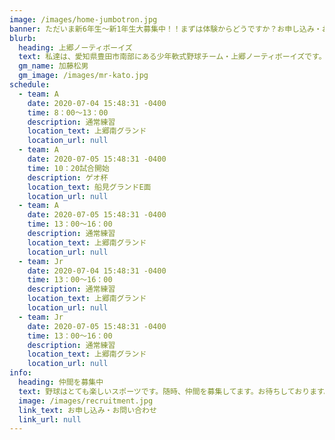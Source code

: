 ```yaml
---
image: /images/home-jumbotron.jpg
banner: ただいま新6年生～新1年生大募集中！！まずは体験からどうですか？お申し込み・お問い合わせはお気軽に！！
blurb:
  heading: 上郷ノーティボーイズ
  text: 私達は、愛知県豊田市南部にある少年軟式野球チーム・上郷ノーティボーイズです。野球を愛する少年・少女達の夢を育み、軟式野球を正しく指導し、体力向上と礼儀を養成します。また、親友同士の友情と交歓の場を与え、規則正しい明朗な少年・少女を育成することを目的としています。
  gm_name: 加藤松男
  gm_image: /images/mr-kato.jpg
schedule:
  - team: A
    date: 2020-07-04 15:48:31 -0400
    time: 8：00～13：00
    description: 通常練習
    location_text: 上郷南グランド
    location_url: null
  - team: A
    date: 2020-07-05 15:48:31 -0400
    time: 10：20試合開始
    description: ゲオ杯
    location_text: 船見グランドE面
    location_url: null
  - team: A
    date: 2020-07-05 15:48:31 -0400
    time: 13：00～16：00
    description: 通常練習
    location_text: 上郷南グランド
    location_url: null
  - team: Jr
    date: 2020-07-04 15:48:31 -0400
    time: 13：00～16：00
    description: 通常練習
    location_text: 上郷南グランド
    location_url: null
  - team: Jr
    date: 2020-07-05 15:48:31 -0400
    time: 13：00～16：00
    description: 通常練習
    location_text: 上郷南グランド
    location_url: null
info:
  heading: 仲間を募集中
  text: 野球はとても楽しいスポーツです。随時、仲間を募集してます。お待ちしております。
  image: /images/recruitment.jpg
  link_text: お申し込み・お問い合わせ
  link_url: null
---
```

